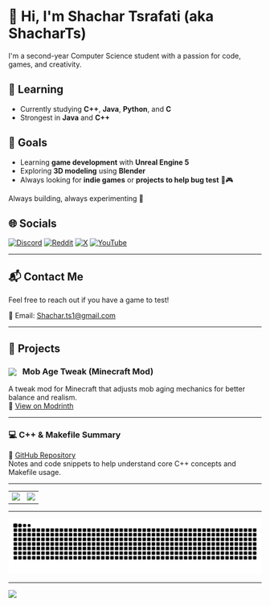 # 👋 Hi, I'm Shachar Tsrafati (aka ShacharTs)

I'm a second-year Computer Science student with a passion for code, games, and creativity.

## 🧠 Learning
- Currently studying **C++**, **Java**, **Python**, and **C**
- Strongest in **Java** and **C++**

## 🎯 Goals
- Learning **game development** with **Unreal Engine 5**
- Exploring **3D modeling** using **Blender**
- Always looking for **indie games** or **projects to help bug test** 🐛🎮

Always building, always experimenting 🚀

## 🌐 Socials

[![Discord](https://img.shields.io/badge/Discord-%237289DA.svg?style=for-the-badge&logo=discord&logoColor=white)](https://discord.gg/238965273581846529)
[![Reddit](https://img.shields.io/badge/Reddit-%23FF4500.svg?style=for-the-badge&logo=reddit&logoColor=white)](https://www.reddit.com/user/ShacharTs/)
[![X](https://img.shields.io/badge/X-black.svg?style=for-the-badge&logo=x&logoColor=white)](https://x.com/ShacharTs)
[![YouTube](https://img.shields.io/badge/YouTube-%23FF0000.svg?style=for-the-badge&logo=youtube&logoColor=white)](https://www.youtube.com/channel/UCjt0oPYvgr3zZtC6Ak1twVQ)

---

## 📬 Contact Me

Feel free to reach out if you have a game to test!

📧 Email: [Shachar.ts1@gmail.com](mailto:Shachar.ts1@gmail.com)


---

## 🚧 Projects

### <img src="https://cdn.modrinth.com/data/cached_images/7a4c18f2a656096c7dba3e6554ee709a9e6edcd4_0.webp" width="32" style="vertical-align: middle; margin-right: 8px;" /> Mob Age Tweak (Minecraft Mod)

A tweak mod for Minecraft that adjusts mob aging mechanics for better balance and realism.  
🔗 [View on Modrinth](https://modrinth.com/mod/mob-age-tweak)

---

### 💻 C++ & Makefile Summary

📁 [GitHub Repository](https://github.com/ShacharTs/C_Plus_Plus-Summary)  
Notes and code snippets to help understand core C++ concepts and Makefile usage.

---



<table>
  <tr>
    <td>
      <img src="https://github-readme-stats.vercel.app/api?username=ShacharTs&theme=neon&hide_border=false&include_all_commits=false&count_private=false" />
    </td>
    <td>
      <img src="https://github-readme-stats.vercel.app/api/top-langs/?username=ShacharTs&theme=neon&hide_border=false&include_all_commits=false&count_private=false&layout=compact" />
    </td>
  </tr>
</table>

---



<img src="https://raw.githubusercontent.com/ShacharTs/ShacharTs/output/snake.svg" alt="Snake animation" />

---

[![](https://visitcount.itsvg.in/api?id=ShacharTs&icon=9&color=0)](https://visitcount.itsvg.in)
